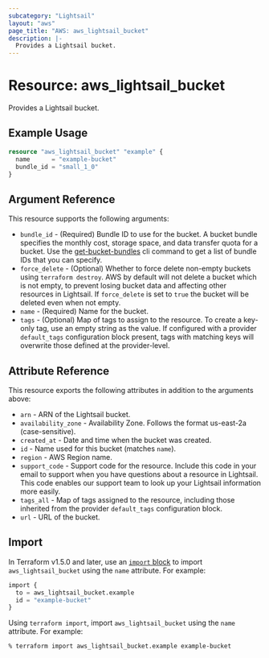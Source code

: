 ```yaml
---
subcategory: "Lightsail"
layout: "aws"
page_title: "AWS: aws_lightsail_bucket"
description: |-
  Provides a Lightsail bucket.
---
```


# Resource: aws_lightsail_bucket

Provides a Lightsail bucket.

## Example Usage

```terraform
resource "aws_lightsail_bucket" "example" {
  name      = "example-bucket"
  bundle_id = "small_1_0"
}
```

## Argument Reference

This resource supports the following arguments:

* `bundle_id` - (Required) Bundle ID to use for the bucket. A bucket bundle specifies the monthly cost, storage space, and data transfer quota for a bucket. Use the [get-bucket-bundles](https://docs.aws.amazon.com/cli/latest/reference/lightsail/get-bucket-bundles.html) cli command to get a list of bundle IDs that you can specify.
* `force_delete` - (Optional) Whether to force delete non-empty buckets using `terraform destroy`. AWS by default will not delete a bucket which is not empty, to prevent losing bucket data and affecting other resources in Lightsail. If `force_delete` is set to `true` the bucket will be deleted even when not empty.
* `name` - (Required) Name for the bucket.
* `tags` - (Optional) Map of tags to assign to the resource. To create a key-only tag, use an empty string as the value. If configured with a provider `default_tags` configuration block present, tags with matching keys will overwrite those defined at the provider-level.

## Attribute Reference

This resource exports the following attributes in addition to the arguments above:

* `arn` - ARN of the Lightsail bucket.
* `availability_zone` - Availability Zone. Follows the format us-east-2a (case-sensitive).
* `created_at` - Date and time when the bucket was created.
* `id` - Name used for this bucket (matches `name`).
* `region` - AWS Region name.
* `support_code` - Support code for the resource. Include this code in your email to support when you have questions about a resource in Lightsail. This code enables our support team to look up your Lightsail information more easily.
* `tags_all` - Map of tags assigned to the resource, including those inherited from the provider `default_tags` configuration block.
* `url` - URL of the bucket.

## Import

In Terraform v1.5.0 and later, use an [`import` block](https://developer.hashicorp.com/terraform/language/import) to import `aws_lightsail_bucket` using the `name` attribute. For example:

```terraform
import {
  to = aws_lightsail_bucket.example
  id = "example-bucket"
}
```

Using `terraform import`, import `aws_lightsail_bucket` using the `name` attribute. For example:

```console
% terraform import aws_lightsail_bucket.example example-bucket
```

